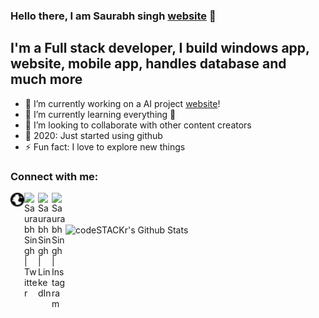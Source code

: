 ### Hello there, I am Saurabh singh [website] 👋

## I'm a Full stack developer, I build windows app, website, mobile app, handles database and much more
- 🔭 I’m currently working on a AI project [website]!
- 🌱 I’m currently learning everything 🤣
- 👯 I’m looking to collaborate with other content creators
- 🥅 2020: Just started using github
- ⚡ Fun fact: I love to explore new things

### Connect with me:

[<img align="left" alt="developersaurabh.ml" width="22px" src="https://raw.githubusercontent.com/iconic/open-iconic/master/svg/globe.svg" />][website]
[<img align="left" alt="Saurabh Singh | Twitter" width="22px" src="https://cdn.jsdelivr.net/npm/simple-icons@v3/icons/twitter.svg" />][twitter]
[<img align="left" alt="Saurabh Singh | LinkedIn" width="22px" src="https://cdn.jsdelivr.net/npm/simple-icons@v3/icons/linkedin.svg" />][linkedin]
[<img align="left" alt="Saurabh Singh | Instagram" width="22px" src="https://cdn.jsdelivr.net/npm/simple-icons@v3/icons/instagram.svg" />][instagram]

<br />



<br />
<br />
<img align="left" alt="codeSTACKr's Github Stats" src="https://github-readme-stats.vercel.app/api?username=saurabhsinghdikhit&show_icons=true&hide_border=true" />

[website]: https://developersaurabh.ml
[twitter]: https://twitter.com/Saurabh89157654
[instagram]: https://instagram.com/damn_rajput/
[linkedin]: https://linkedin.com/in/saurabh-singh-42a727148/